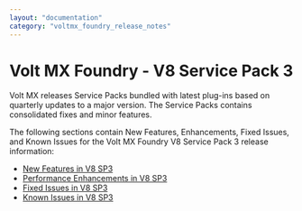 ```yaml
---
layout: "documentation"
category: "voltmx_foundry_release_notes"
---
```

                          

Volt MX  Foundry - V8 Service Pack 3
===============================

Volt MX  releases Service Packs bundled with latest plug-ins based on quarterly updates to a major version. The Service Packs contains consolidated fixes and minor features.

The following sections contain New Features, Enhancements, Fixed Issues, and Known Issues for the Volt MX Foundry V8 Service Pack 3 release information:

*   [New Features in V8 SP3](V8SP3_New_Features.html)
*   [Performance Enhancements in V8 SP3](V8SP3_Enhancements.html)
*   [Fixed Issues in V8 SP3](V8SP3_fixedissues.html)
*   [Known Issues in V8 SP3](V8SP3_knownissues.html)
